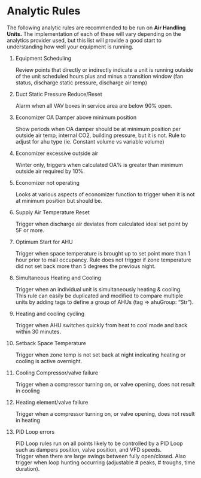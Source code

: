 # Analytic Rules

The following analytic rules are recommended to be run on **Air Handling Units.** The implementation of each of these will vary depending on the analytics provider used, but this list will provide a good start to understanding how well your equipment is running.

1.	Equipment Scheduling 
  
    Review points that directly or indirectly indicate a unit is running outside of the unit scheduled hours plus and minus a transition window (fan status, discharge static pressure, discharge air temp)

2.	Duct Static Pressure Reduce/Reset
    
    Alarm when all VAV boxes in service area are below 90% open.

3.	Economizer OA Damper above minimum position

    Show periods when OA damper should be at minimum position per outside air temp, internal CO2, building pressure, but it is not.  Rule to adjust for ahu type (ie. Constant volume vs variable volume)

4.	Economizer excessive outside air

    Winter only, triggers when calculated OA% is greater than minimum outside air required by 10%.

5.	Economizer not operating

    Looks at various aspects of economizer function to trigger when it is not at minimum position but should be.

6.	Supply Air Temperature Reset 
  
    Trigger when discharge air deviates from calculated ideal set point by 5F or more.

7.	Optimum Start for AHU
  
    Trigger when space temperature is brought up to set point more than 1 hour prior to mall occupancy.  Rule does not trigger if zone temperature did not set back more than 5 degrees the previous night.

8.	Simultaneous Heating and Cooling

    Trigger when an individual unit is simultaneously heating & cooling.  
    This rule can easily be duplicated and modified to compare multiple units by adding tags to define a group of AHUs (tag => ahuGroup: “Str”).

9.	Heating and cooling cycling
    
    Trigger when AHU switches quickly from heat to cool mode and back within 30 minutes.

10.	Setback Space Temperature
  
    Trigger when zone temp is not set back at night indicating heating or cooling is active overnight.

11.	Cooling Compressor/valve failure
    
    Trigger when a compressor turning on, or valve opening, does not result in cooling

12.	Heating element/valve failure
    
    Trigger when a compressor turning on, or valve opening, does not result in heating

13.	PID Loop errors

    PID Loop rules run on all points likely to be controlled by a PID Loop such as dampers position, valve position, and VFD speeds.  
    Trigger when there are large swings between fully open/closed.
    Also trigger when loop hunting occurring (adjustable # peaks, # troughs, time duration).
